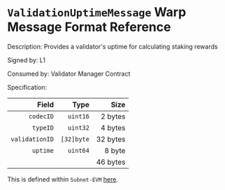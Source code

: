 # `ValidationUptimeMessage` Warp Message Format Reference

Description: Provides a validator's uptime for calculating staking rewards

Signed by: L1

Consumed by: Validator Manager Contract

Specification:

|          Field |       Type |     Size |
| -------------: | ---------: | -------: |
|      `codecID` |   `uint16` |  2 bytes |
|       `typeID` |   `uint32` |  4 bytes |
| `validationID` | `[32]byte` | 32 bytes |
|       `uptime` |   `uint64` |   8 byte |
|                |            | 46 bytes |

This is defined within `Subnet-EVM` [here](https://github.com/ava-labs/subnet-evm/blob/323eb0c7dd7204521e662a3a355fe78a0e19c0be/warp/messages/validator_uptime.go#L14-L19).
